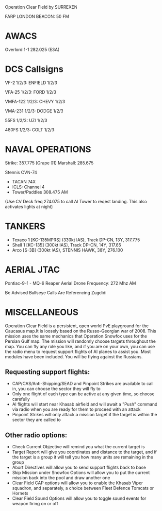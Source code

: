 Operation Clear Field by SURREXEN

FARP LONDON BEACON: 50 FM

AWACS
================

Overlord 1-1 282.025 (E3A)

DCS Callsigns
================

VF-2 1/2/3: ENFIELD 1/2/3

VFA-25 1/2/3: FORD 1/2/3

VMFA-122 1/2/3: CHEVY 1/2/3

VMA-231 1/2/3: DODGE 1/2/3

55FS 1/2/3: UZI 1/2/3

480FS 1/2/3: COLT 1/2/3

NAVAL OPERATIONS
================

Strike: 357.775 (Grape 01)
Marshall: 285.675

Stennis CVN-74
- TACAN 74X
- ICLS: Channel 4
- Tower/Paddles 308.475 AM

(Use CV Deck freq 274.075 to call AI Tower to reqest landing. This also activates lights at night)

TANKERS
================

- Texaco 1 [KC-135MPRS] (330kt IAS), Track DP-CN, 13Y, 317.775 
- Shell 1 [KC-135] (300kt IAS), Track DP-CN, 14Y, 317.65
- Arco [S-3B] (300kt IAS), STENNIS HAWK, 38Y, 276.100

AERIAL JTAC
================

Pontiac-9-1 - MQ-9 Reaper Aerial Drone
Frequency: 272 Mhz AM

Be Advised Bullseye Calls Are Referencing Zugdidi

MISCELLANEOUS
================

Operation Clear Field is a persistent, open world PvE playground for the Caucasus map.It is loosely based on the Russo-Georgian war of 2008. This mission uses the same mechanics that Operation Snowfox uses for the Persian Gulf map. The mission will randomly choose targets throughout the map. You can fly any role you like, and if you are on your own, you can use the radio menu to request support flights of AI planes to assist you. Most modules have been included. You will be flying against the Russians.

Requesting support flights:
--------------------------

- CAP/CAS/Anti-Shipping/SEAD and Pinpoint Strikes are available to call in, you can choose the sector they will fly to
- Only one flight of each type can be active at any given time, so choose carefully
- AI flights will start near Khasab airfield and will await a "Push" command via radio when you are ready for them to proceed with an attack
- Pinpoint Strikes will only attack a mission target if the target is within the sector they are called to

Other radio options:
--------------------

- Check Current Objective will remind you what the current target is
- Target Report will give you coordinates and distance to the target, and if the target is a group it will tell you how many units are remaining in the group
- Abort Directives will allow you to send support flights back to base
- Skip Mission under Snowfox Options will allow you to put the current mission back into the pool and draw another one
- Clear Field CAP options will allow you to enable the Khasab Viper squadron, and separately, a choice between Fleet Defence Tomcats or Hornets
- Clear Field Sound Options will allow you to toggle sound events for weapon firing on or off